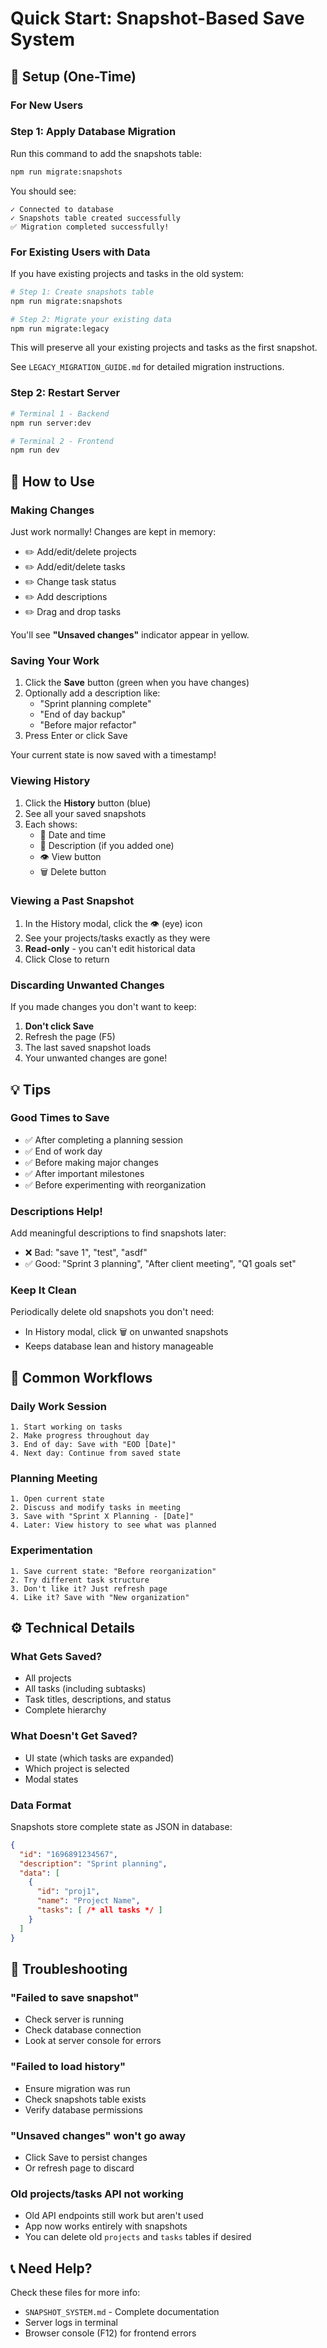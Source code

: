# Quick Start: Snapshot-Based Save System

## 🚀 Setup (One-Time)

### For New Users

### Step 1: Apply Database Migration

Run this command to add the snapshots table:

```bash
npm run migrate:snapshots
```

You should see:
```
✓ Connected to database
✓ Snapshots table created successfully
✅ Migration completed successfully!
```

### For Existing Users with Data

If you have existing projects and tasks in the old system:

```bash
# Step 1: Create snapshots table
npm run migrate:snapshots

# Step 2: Migrate your existing data
npm run migrate:legacy
```

This will preserve all your existing projects and tasks as the first snapshot.

See `LEGACY_MIGRATION_GUIDE.md` for detailed migration instructions.

### Step 2: Restart Server

```bash
# Terminal 1 - Backend
npm run server:dev

# Terminal 2 - Frontend  
npm run dev
```

## 📖 How to Use

### Making Changes

Just work normally! Changes are kept in memory:
- ✏️ Add/edit/delete projects
- ✏️ Add/edit/delete tasks
- ✏️ Change task status
- ✏️ Add descriptions
- ✏️ Drag and drop tasks

You'll see **"Unsaved changes"** indicator appear in yellow.

### Saving Your Work

1. Click the **Save** button (green when you have changes)
2. Optionally add a description like:
   - "Sprint planning complete"
   - "End of day backup"
   - "Before major refactor"
3. Press Enter or click Save

Your current state is now saved with a timestamp!

### Viewing History

1. Click the **History** button (blue)
2. See all your saved snapshots
3. Each shows:
   - 📅 Date and time
   - 📝 Description (if you added one)
   - 👁️ View button
   - 🗑️ Delete button

### Viewing a Past Snapshot

1. In the History modal, click the 👁️ (eye) icon
2. See your projects/tasks exactly as they were
3. **Read-only** - you can't edit historical data
4. Click Close to return

### Discarding Unwanted Changes

If you made changes you don't want to keep:
1. **Don't click Save**
2. Refresh the page (F5)
3. The last saved snapshot loads
4. Your unwanted changes are gone!

## 💡 Tips

### Good Times to Save
- ✅ After completing a planning session
- ✅ End of work day
- ✅ Before making major changes
- ✅ After important milestones
- ✅ Before experimenting with reorganization

### Descriptions Help!
Add meaningful descriptions to find snapshots later:
- ❌ Bad: "save 1", "test", "asdf"
- ✅ Good: "Sprint 3 planning", "After client meeting", "Q1 goals set"

### Keep It Clean
Periodically delete old snapshots you don't need:
- In History modal, click 🗑️ on unwanted snapshots
- Keeps database lean and history manageable

## 🎯 Common Workflows

### Daily Work Session
```
1. Start working on tasks
2. Make progress throughout day
3. End of day: Save with "EOD [Date]"
4. Next day: Continue from saved state
```

### Planning Meeting
```
1. Open current state
2. Discuss and modify tasks in meeting
3. Save with "Sprint X Planning - [Date]"
4. Later: View history to see what was planned
```

### Experimentation
```
1. Save current state: "Before reorganization"
2. Try different task structure
3. Don't like it? Just refresh page
4. Like it? Save with "New organization"
```

## ⚙️ Technical Details

### What Gets Saved?
- All projects
- All tasks (including subtasks)
- Task titles, descriptions, and status
- Complete hierarchy

### What Doesn't Get Saved?
- UI state (which tasks are expanded)
- Which project is selected
- Modal states

### Data Format
Snapshots store complete state as JSON in database:
```json
{
  "id": "1696891234567",
  "description": "Sprint planning",
  "data": [
    {
      "id": "proj1",
      "name": "Project Name",
      "tasks": [ /* all tasks */ ]
    }
  ]
}
```

## 🔧 Troubleshooting

### "Failed to save snapshot"
- Check server is running
- Check database connection
- Look at server console for errors

### "Failed to load history"
- Ensure migration was run
- Check snapshots table exists
- Verify database permissions

### "Unsaved changes" won't go away
- Click Save to persist changes
- Or refresh page to discard

### Old projects/tasks API not working
- Old API endpoints still work but aren't used
- App now works entirely with snapshots
- You can delete old `projects` and `tasks` tables if desired

## 📞 Need Help?

Check these files for more info:
- `SNAPSHOT_SYSTEM.md` - Complete documentation
- Server logs in terminal
- Browser console (F12) for frontend errors
